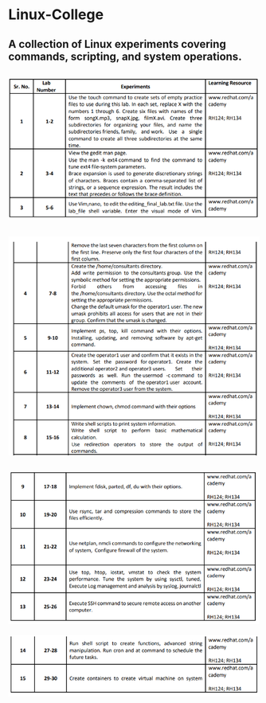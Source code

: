 # Linux-College
A collection of Linux experiments covering commands, scripting, and system operations.
---
![image](./1.png)
---
![image](./2.png)
---
![image](./3.png)
---
![image](./4.png)
